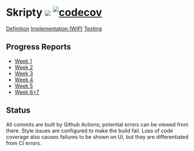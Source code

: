 # Skripty ![](https://github.com/bensku/skripty/workflows/Java%20CI/badge.svg) [![codecov](https://codecov.io/gh/bensku/skripty/branch/master/graph/badge.svg)](https://codecov.io/gh/bensku/skripty)
[Definition](https://github.com/bensku/skripty/blob/master/docs/definition.md)
[Implementation (WIP)](https://github.com/bensku/skripty/blob/master/docs/implementation.md)
[Testing](https://github.com/bensku/skripty/blob/master/docs/testing.md)

## Progress Reports
* [Week 1](https://github.com/bensku/skripty/blob/master/docs/week-1.md)
* [Week 2](https://github.com/bensku/skripty/blob/master/docs/week-2.md)
* [Week 3](https://github.com/bensku/skripty/blob/master/docs/week-3.md)
* [Week 4](https://github.com/bensku/skripty/blob/master/docs/week-4.md)
* [Week 5](https://github.com/bensku/skripty/blob/master/docs/week-5.md)
* [Week 6+7](https://github.com/bensku/skripty/blob/master/docs/week-7.md)

## Status
All commits are built by Github Actions; potential errors can be viewed from there.
Style issues are configured to make the build fail. Loss of code coverage also
causes failures to be shown on UI, but they are differentiated from CI errors.